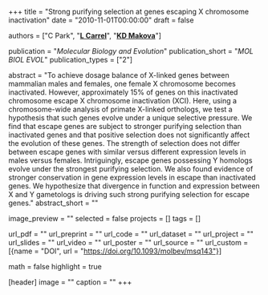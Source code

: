 +++
title = "Strong purifying selection at genes escaping X chromosome inactivation"
date = "2010-11-01T00:00:00"
draft = false

authors = ["C Park", "[__L Carrel__](https://sites.psu.edu/carrel)", "[__KD Makova__](http://www.bx.psu.edu/makova_lab)"]

publication = "_Molecular Biology and Evolution_"
publication_short = "_MOL BIOL EVOL_"
publication_types = ["2"]

abstract = "To achieve dosage balance of X-linked genes between mammalian males and females, one female X chromosome becomes inactivated. However, approximately 15% of genes on this inactivated chromosome escape X chromosome inactivation (XCI). Here, using a chromosome-wide analysis of primate X-linked orthologs, we test a hypothesis that such genes evolve under a unique selective pressure. We find that escape genes are subject to stronger purifying selection than inactivated genes and that positive selection does not significantly affect the evolution of these genes. The strength of selection does not differ between escape genes with similar versus different expression levels in males versus females. Intriguingly, escape genes possessing Y homologs evolve under the strongest purifying selection. We also found evidence of stronger conservation in gene expression levels in escape than inactivated genes. We hypothesize that divergence in function and expression between X and Y gametologs is driving such strong purifying selection for escape genes."
abstract_short = ""

image_preview = ""
selected = false
projects = []
tags = []

url_pdf = ""
url_preprint = ""
url_code = ""
url_dataset = ""
url_project = ""
url_slides = ""
url_video = ""
url_poster = ""
url_source = ""
url_custom = [{name = "DOI", url = "https://doi.org/10.1093/molbev/msq143"}]

math = false
highlight = true

[header]
image = ""
caption = ""
+++
